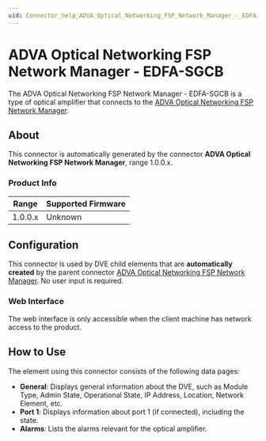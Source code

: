 ```yaml
---
uid: Connector_help_ADVA_Optical_Networking_FSP_Network_Manager_-_EDFA-SGCB
---
```


# ADVA Optical Networking FSP Network Manager - EDFA-SGCB

The ADVA Optical Networking FSP Network Manager - EDFA-SGCB is a type of optical amplifier that connects to the [ADVA Optical Networking FSP Network Manager](xref:Connector_help_ADVA_Optical_Networking_FSP_Network_Manager).

## About

This connector is automatically generated by the connector **ADVA Optical Networking FSP Network Manager**, range 1.0.0.x.

### Product Info

| Range     | Supported Firmware     |
|-----------|------------------------|
| 1.0.0.x   | Unknown                |

## Configuration

This connector is used by DVE child elements that are **automatically created** by the parent connector [ADVA Optical Networking FSP Network Manager](xref:Connector_help_ADVA_Optical_Networking_FSP_Network_Manager). No user input is required.

### Web Interface

The web interface is only accessible when the client machine has network access to the product.

## How to Use

The element using this connector consists of the following data pages:

- **General**: Displays general information about the DVE, such as Module Type, Admin State, Operational State, IP Address, Location, Network Element, etc.
- **Port 1**: Displays information about port 1 (if connected), including the state.
- **Alarms**: Lists the alarms relevant for the optical amplifier.
